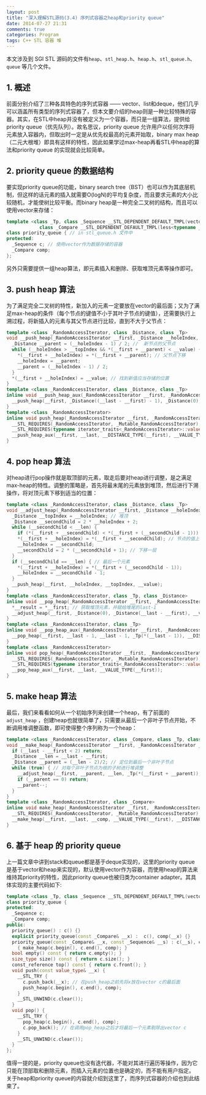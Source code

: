 ```yaml
---
layout: post
title: "深入理解STL源码(3.4) 序列式容器之heap和priority queue"
date: 2014-07-27 21:31
comments: true
categories: Program
tags: C++ STL 容器 堆
---
```

本文涉及到 SGI STL 源码的文件有`heap`、`stl_heap.h`、`heap.h`、`stl_queue.h`、`queue` 等几个文件。  
## 1. 概述  
前面分别介绍了三种各具特色的序列式容器 —— vector、list和deque，他们几乎可以涵盖所有类型的序列式容器了，但本文要介绍的heap则是一种比较特殊的容器。其实，在STL中heap并没有被定义为一个容器，而只是一组算法，提供给priority queue（优先队列）。故名思议，priority queue 允许用户以任何次序将元素放入容器内，但取出时一定是从优先权最高的元素开始取，binary max heap（二元大根堆）即具有这样的特性，因此如果学过max-heap再看STL中heap的算法和priority queue 的实现就会比较简单。  
## 2. priority queue 的数据结构   
要实现priority queue的功能，binary search tree（BST）也可以作为其底层机制，但这样的话元素的插入就需要O(logN)的平均复杂度，而且要求元素的大小比较随机，才能使树比较平衡。而binary heap是一种完全二叉树的结构，而且可以使用vector来存储：  
``` cpp
template <class _Tp, class _Sequence __STL_DEPENDENT_DEFAULT_TMPL(vector<_Tp>), 
			class _Compare __STL_DEPENDENT_DEFAULT_TMPL(less<typename _Sequence::value_type>) >
class priority_queue { // in stl_queue.h 文件中
protected:
  _Sequence c; // 使用vector作为数据存储的容器
  _Compare comp;
};
```  
另外只需要提供一组heap算法，即元素插入和删除、获取堆顶元素等操作即可。  
<!-- more -->
## 3. push heap 算法  
为了满足完全二叉树的特性，新加入的元素一定要放在vector的最后面；又为了满足max-heap的条件（每个节点的键值不小于其叶子节点的键值），还需要执行上溯过程，将新插入的元素与其父节点进行比较，直到不大于父节点：  
``` cpp
template <class _RandomAccessIterator, class _Distance, class _Tp>
void __push_heap(_RandomAccessIterator __first, _Distance __holeIndex, _Distance __topIndex, _Tp __value){
  _Distance __parent = (__holeIndex - 1) / 2; //  新节点的父节点
  while (__holeIndex > __topIndex && *(__first + __parent) < __value) { // 插入时的堆调整过程：当尚未到达顶端且父节点小于新值时，需要将新值往上（前）调整
    *(__first + __holeIndex) = *(__first + __parent); // 父节点下移
    __holeIndex = __parent;
    __parent = (__holeIndex - 1) / 2;
  }    
  *(__first + __holeIndex) = __value; // 找到新值应当存储的位置
}
template <class _RandomAccessIterator, class _Distance, class _Tp>
inline void __push_heap_aux(_RandomAccessIterator __first, _RandomAccessIterator __last, _Distance*, _Tp*) {
  __push_heap(__first, _Distance((__last - __first) - 1), _Distance(0), _Tp(*(__last - 1))); 
}
template <class _RandomAccessIterator>
inline void push_heap(_RandomAccessIterator __first, _RandomAccessIterator __last) { // 真正的对外接口，在调用之前，元素已经放在了vector的最后面了（见priority queue的push_back）
  __STL_REQUIRES(_RandomAccessIterator, _Mutable_RandomAccessIterator);
  __STL_REQUIRES(typename iterator_traits<_RandomAccessIterator>::value_type, _LessThanComparable);
  __push_heap_aux(__first, __last, __DISTANCE_TYPE(__first), __VALUE_TYPE(__first)); // 直接调用 __push_heap_aux
}
```
## 4. pop heap 算法  
对heap进行pop操作就是取顶部的元素，取走后要对heap进行调整，是之满足max-heap的特性。调整的策略是，首先将最末尾的元素放到堆顶，然后进行下溯操作，将对顶元素下移到适当的位置：  
``` cpp
template <class _RandomAccessIterator, class _Distance, class _Tp>
void __adjust_heap(_RandomAccessIterator __first, _Distance __holeIndex, _Distance __len, _Tp __value) { // 调整堆
  _Distance __topIndex = __holeIndex; // 堆顶
  _Distance __secondChild = 2 * __holeIndex + 2;
  while (__secondChild < __len) {
    if (*(__first + __secondChild) < *(__first + (__secondChild - 1))) __secondChild--; // secondChild 为左右两个子节点中较大者
    *(__first + __holeIndex) = *(__first + __secondChild); // 节点的值上移
    __holeIndex = __secondChild;
    __secondChild = 2 * (__secondChild + 1); // 下移一层
  }
  if (__secondChild == __len) { // 最后一个元素
    *(__first + __holeIndex) = *(__first + (__secondChild - 1));
    __holeIndex = __secondChild - 1;
  }
  __push_heap(__first, __holeIndex, __topIndex, __value);
}
template <class _RandomAccessIterator, class _Tp, class _Distance>
inline void __pop_heap(_RandomAccessIterator __first, _RandomAccessIterator __last, _RandomAccessIterator __result, _Tp __value, _Distance*) {
  *__result = *__first; // 获取堆顶元素，并赋给堆尾的last-1
  __adjust_heap(__first, _Distance(0), _Distance(__last - __first), __value); // 调整堆
}
template <class _RandomAccessIterator, class _Tp>
inline void __pop_heap_aux(_RandomAccessIterator __first, _RandomAccessIterator __last, _Tp*) {
  __pop_heap(__first, __last - 1, __last - 1, _Tp(*(__last - 1)), __DISTANCE_TYPE(__first)); // 对 [first,last-1)进行pop，并将first赋给last-1
}
template <class _RandomAccessIterator>
inline void pop_heap(_RandomAccessIterator __first, _RandomAccessIterator __last) { // 对外提供的接口，最后堆顶元素在堆的末尾，而[first,last-1) 区间为新堆，该接口调用完后再进行pop操作移除最后的元素
  __STL_REQUIRES(_RandomAccessIterator, _Mutable_RandomAccessIterator);
  __STL_REQUIRES(typename iterator_traits<_RandomAccessIterator>::value_type, _LessThanComparable);
  __pop_heap_aux(__first, __last, __VALUE_TYPE(__first));
}
```
## 5. make heap 算法  
最后，我们来看看如何从一个初始序列来创建一个heap，有了前面的 `adjust_heap` ，创建heap也就很简单了，只需要从最后一个非叶子节点开始，不断调用堆调整函数，即可使得整个序列称为一个heap：  
``` cpp
template <class _RandomAccessIterator, class _Compare, class _Tp, class _Distance>
void __make_heap(_RandomAccessIterator __first, _RandomAccessIterator __last, _Compare __comp, _Tp*, _Distance*) {
  if (__last - __first < 2) return;
  _Distance __len = __last - __first;
  _Distance __parent = (__len - 2)/2; // 定位到最后一个非叶子节点
  while (true) { // 对每个非叶子节点为根的子树进行堆调整
    __adjust_heap(__first, __parent, __len, _Tp(*(__first + __parent)), __comp);
    if (__parent == 0) return;
    __parent--;
  }
}
template <class _RandomAccessIterator, class _Compare>
inline void make_heap(_RandomAccessIterator __first, _RandomAccessIterator __last, _Compare __comp) { // 对外提供的接口
  __STL_REQUIRES(_RandomAccessIterator, _Mutable_RandomAccessIterator);
  __make_heap(__first, __last, __comp, __VALUE_TYPE(__first), __DISTANCE_TYPE(__first));
}
```
## 6. 基于 heap 的 priority queue  
上一篇文章中讲到stack和queue都是基于deque实现的，这里的priority queue是基于vector和heap来实现的，默认使用vector作为容器，而使用heap的算法来维持其priority的特性，因此priority queue也被归类为container adapter。其具体实现的主要代码如下:  
``` cpp
template <class _Tp, class _Sequence __STL_DEPENDENT_DEFAULT_TMPL(vector<_Tp>), class _Compare __STL_DEPENDENT_DEFAULT_TMPL(less<typename _Sequence::value_type>) >
class priority_queue {
protected:
  _Sequence c;
  _Compare comp;
public:
  priority_queue() : c() {}
  explicit priority_queue(const _Compare& __x) :  c(), comp(__x) {}
  priority_queue(const _Compare& __x, const _Sequence& __s) : c(__s), comp(__x) 
    { make_heap(c.begin(), c.end(), comp); }
  bool empty() const { return c.empty(); }
  size_type size() const { return c.size(); }
  const_reference top() const { return c.front(); }
  void push(const value_type& __x) {
    __STL_TRY {
      c.push_back(__x); // 在push_heap之前先将x放在vector c的最后面
      push_heap(c.begin(), c.end(), comp);
    }
    __STL_UNWIND(c.clear());
  }
  void pop() {
    __STL_TRY {
      pop_heap(c.begin(), c.end(), comp);
      c.pop_back(); // 在调用pop_heap之后才将最后一个元素剔除出vector c
    }
    __STL_UNWIND(c.clear());
  }
};
```
值得一提的是，priority queue也没有迭代器，不能对其进行遍历等操作，因为它只能在顶部取和删除元素，而插入元素的位置也是确定的，而不能有用户指定。  
关于heap和priority queue的内容就介绍到这里了，而序列式容器的介绍也到此结束了。